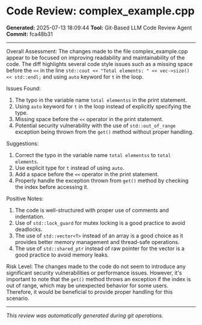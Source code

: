 # Code Review: complex_example.cpp

**Generated:** 2025-07-13 18:09:44
**Tool:** Git-Based LLM Code Review Agent
**Commit:** fca48b31

---


Overall Assessment:
The changes made to the file complex_example.cpp appear to be focused on improving readability and maintainability of the code. The diff highlights several code style issues such as a missing space before the `<<` in the line `std::cout << "Total elements: " << vec->size() << std::endl;` and using `auto` keyword for `t` in the loop.

Issues Found:
1. The typo in the variable name `total elementss` in the print statement.
2. Using `auto` keyword for `t` in the loop instead of explicitly specifying the type.
3. Missing space before the `<<` operator in the print statement.
4. Potential security vulnerability with the use of `std::out_of_range` exception being thrown from the `get()` method without proper handling.

Suggestions:
1. Correct the typo in the variable name `total elementss` to `total elements`.
2. Use explicit type for `t` instead of using `auto`.
3. Add a space before the `<<` operator in the print statement.
4. Properly handle the exception thrown from `get()` method by checking the index before accessing it.

Positive Notes:
1. The code is well-structured with proper use of comments and indentation.
2. Use of `std::lock_guard` for mutex locking is a good practice to avoid deadlocks.
3. The use of `std::vector<T>` instead of an array is a good choice as it provides better memory management and thread-safe operations.
4. The use of `std::shared_ptr` instead of raw pointer for the vector is a good practice to avoid memory leaks.

Risk Level:
The changes made to the code do not seem to introduce any significant security vulnerabilities or performance issues. However, it's important to note that the `get()` method throws an exception if the index is out of range, which may be unexpected behavior for some users. Therefore, it would be beneficial to provide proper handling for this scenario.

---

*This review was automatically generated during git operations.*
